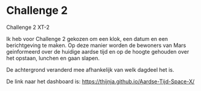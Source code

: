 # Challenge 2
 Challenge 2 XT-2

 Ik heb voor Challenge 2 gekozen om een klok, een datum en een berichtgeving te maken. Op deze manier worden de bewoners van Mars geinformeerd over de huidige aardse tijd en op de hoogte gehouden over het opstaan, lunchen en gaan slapen.

De achtergrond veranderd mee afhankelijk van welk dagdeel het is.

 De link naar het dashboard is: https://thijnja.github.io/Aardse-Tijd-Space-X/